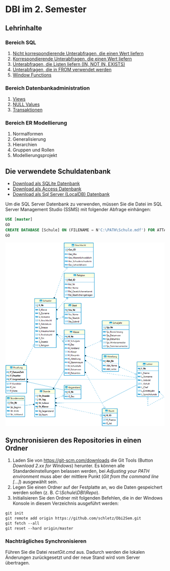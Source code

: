 # DBI im 2. Semester

## Lehrinhalte

### Bereich SQL

1. [Nicht korrespondierende Unterabfragen, die einen Wert liefern](11_SingleValueNonCorresponding)
2. [Korrespondierende Unterabfragen, die einen Wert liefern](12_SingleValueCorresponding)
3. [Unterabfragen, die Listen liefern (IN, NOT IN, EXISTS)](13_ListSubqueries)
4. [Unterabfragen, die in FROM verwendet werden](14_FromSubqueries)
5. [Window Functions](15_WindowFunctions)

### Bereich Datenbankadministration

1. [Views](21_Views)
2. [NULL Values](22_Null)
3. [Transaktionen](23_Transaktionen)

### Bereich ER Modellierung

1. Normalformen
2. Generalisierung
3. Hierarchien
4. Gruppen und Rollen
5. Modellierungsprojekt

## Die verwendete Schuldatenbank

- [Download als SQLite Datenbank](Schule.db)
- [Download als Access Datenbank](Schule.mdb)
- [Download als Sql Server (LocalDB) Datenbank](Schule.mdf)

Um die SQL Server Datenbank zu verwenden, müssen Sie die Datei im SQL Server Management Studio (SSMS)
mit folgender Abfrage einhängen:

```sql
USE [master]
GO
CREATE DATABASE [Schule] ON (FILENAME = N'C:\PATH\Schule.mdf') FOR ATTACH
GO
```

![](schuldb20200207.png)


## Synchronisieren des Repositories in einen Ordner

1. Laden Sie von https://git-scm.com/downloads die Git Tools (Button *Download 2.xx for Windows*)
    herunter. Es können alle Standardeinstellungen belassen werden, bei *Adjusting your PATH environment*
    muss aber der mittlere Punkt (*Git from the command line [...]*) ausgewählt sein.
2. Legen Sie einen Ordner auf der Festplatte an, wo die Daten gespeichert werden sollen
    (z. B. *C:\Schule\DBI\Repo*).
3. Initialisieren Sie den Ordner mit folgenden Befehlen, die in der Windows Konsole in diesem Verzeichnis
    ausgeführt werden:

```text
git init
git remote add origin https://github.com/schletz/Dbi2Sem.git
git fetch --all
git reset --hard origin/master
```

### Nachträgliches Synchronisieren

Führen Sie die Datei *resetGit.cmd* aus. Dadurch werden die lokalen Änderungen zurückgesetzt und der
neue Stand wird vom Server übertragen.

